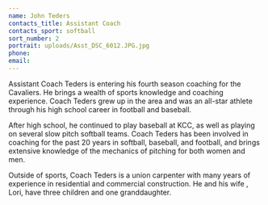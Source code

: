 ```yaml
---
name: John Teders
contacts_title: Assistant Coach
contacts_sport: softball
sort_number: 2
portrait: uploads/Asst_DSC_6012.JPG.jpg
phone:
email:
---
```


Assistant Coach Teders is entering his fourth season coaching for the Cavaliers. He brings a wealth of sports knowledge and coaching experience. Coach Teders grew up in the area and was an all-star athlete through his high school career in football and baseball.

After high school, he continued to play baseball at KCC, as well as playing on several slow pitch softball teams. Coach Teders has been involved in coaching for the past 20 years in softball, baseball, and football, and brings extensive knowledge of the mechanics of pitching for both women and men.

Outside of sports, Coach Teders is a union carpenter with many years of experience in residential and commercial construction. He and his wife , Lori, have three children and one granddaughter.
